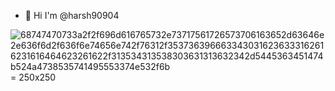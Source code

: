 - 👋 Hi I'm @harsh90904
  
![68747470733a2f2f696d616765732e73717561726573706163652d63646e2e636f6d2f636f6e74656e742f76312f3537363966633430316236333162616231616464623261622f313534313538303631313632342d5445363451474b524a4738535741495553374e532f6b](https://github.com/user-attachments/assets/45cb2eed-8de2-4ae0-87f0-7e2bbec5e28b ) = 250x250

